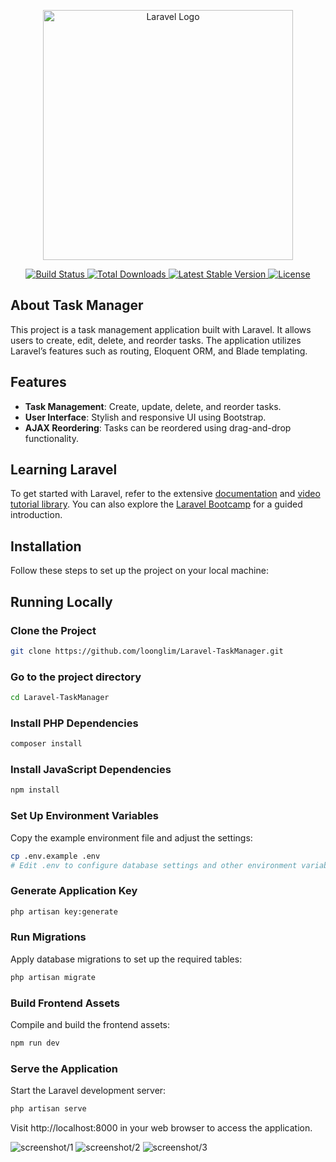 <p align="center">
    <a href="https://laravel.com" target="_blank">
        <img src="https://raw.githubusercontent.com/laravel/art/master/logo-lockup/5%20SVG/2%20CMYK/1%20Full%20Color/laravel-logolockup-cmyk-red.svg" width="400" alt="Laravel Logo">
    </a>
</p>

<p align="center">
    <a href="https://github.com/laravel/framework/actions">
        <img src="https://github.com/laravel/framework/workflows/tests/badge.svg" alt="Build Status">
    </a>
    <a href="https://packagist.org/packages/laravel/framework">
        <img src="https://img.shields.io/packagist/dt/laravel/framework" alt="Total Downloads">
    </a>
    <a href="https://packagist.org/packages/laravel/framework">
        <img src="https://img.shields.io/packagist/v/laravel/framework" alt="Latest Stable Version">
    </a>
    <a href="https://packagist.org/packages/laravel/framework">
        <img src="https://img.shields.io/packagist/l/laravel/framework" alt="License">
    </a>
</p>

## About Task Manager

This project is a task management application built with Laravel. It allows users to create, edit, delete, and reorder tasks. The application utilizes Laravel’s features such as routing, Eloquent ORM, and Blade templating.

## Features

- **Task Management**: Create, update, delete, and reorder tasks.
- **User Interface**: Stylish and responsive UI using Bootstrap.
- **AJAX Reordering**: Tasks can be reordered using drag-and-drop functionality.

## Learning Laravel

To get started with Laravel, refer to the extensive [documentation](https://laravel.com/docs) and [video tutorial library](https://laracasts.com). You can also explore the [Laravel Bootcamp](https://bootcamp.laravel.com) for a guided introduction.

## Installation

Follow these steps to set up the project on your local machine:

## Running Locally

### Clone the Project

```bash
git clone https://github.com/loonglim/Laravel-TaskManager.git
```

### Go to the project directory

```bash
cd Laravel-TaskManager
```

### Install PHP Dependencies

```bash
composer install
```

### Install JavaScript Dependencies

```bash
npm install
```

### Set Up Environment Variables
Copy the example environment file and adjust the settings:

```bash
cp .env.example .env
# Edit .env to configure database settings and other environment variables
```

### Generate Application Key

```bash
php artisan key:generate
```

### Run Migrations
Apply database migrations to set up the required tables:

```bash
php artisan migrate
```

### Build Frontend Assets
Compile and build the frontend assets:

```bash
npm run dev
```

### Serve the Application
Start the Laravel development server:

```bash
php artisan serve
```

Visit http://localhost:8000 in your web browser to access the application.

<img src="https://github.com/loonglim/Laravel-TaskManager/blob/main/screenshots/1.png?raw=true" alt="screenshot/1">
<img src="https://github.com/loonglim/Laravel-TaskManager/blob/main/screenshots/2.png?raw=true" alt="screenshot/2">
<img src="https://github.com/loonglim/Laravel-TaskManager/blob/main/screenshots/3.png?raw=true" alt="screenshot/3">